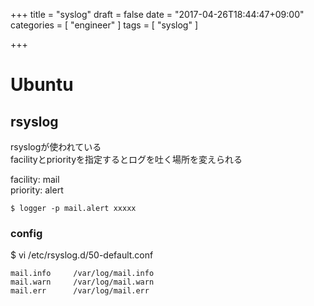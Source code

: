 +++
title = "syslog"
draft = false
date = "2017-04-26T18:44:47+09:00"
categories = [ "engineer" ]
tags = [ "syslog" ]

+++

# Ubuntu

## rsyslog

rsyslogが使われている  
facilityとpriorityを指定するとログを吐く場所を変えられる  

facility: mail  
priority: alert  

```
$ logger -p mail.alert xxxxx
```

### config

$ vi /etc/rsyslog.d/50-default.conf  

```
mail.info     /var/log/mail.info
mail.warn     /var/log/mail.warn
mail.err      /var/log/mail.err
```

